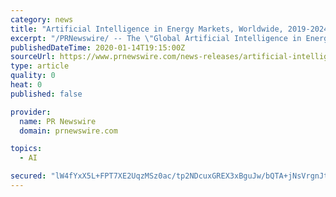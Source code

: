 ```yaml
---
category: news
title: "Artificial Intelligence in Energy Markets, Worldwide, 2019-2024 - Rising Deployment of Smart Grids, Growth of Establishment of Smart Buildings"
excerpt: "/PRNewswire/ -- The \"Global Artificial Intelligence in Energy Market: Focus on Product Type, Industry, Applications, Funding - Analysis and"
publishedDateTime: 2020-01-14T19:15:00Z
sourceUrl: https://www.prnewswire.com/news-releases/artificial-intelligence-in-energy-markets-worldwide-2019-2024---rising-deployment-of-smart-grids-growth-of-establishment-of-smart-buildings-300986748.html
type: article
quality: 0
heat: 0
published: false

provider:
  name: PR Newswire
  domain: prnewswire.com

topics:
  - AI

secured: "lW4fYxX5L+FPT7XE2UqzMSz0ac/tp2NDcuxGREX3xBguJw/bQTA+jNsVrgnJtmhiOwG/hLUdKBoFPusKFlECQ3vxWmoXxubWeTofDsN7RDMLl3BI7SvE8URuLAEQWCYh4wd9xaXpwcWu4S02ROfrRMQjh0Ee3cDLiY0A44asFGd2uRgPPkwm2CS3rVCyl941zhfllg3T9vqTNovFL42kM4fcRQRWep+hHUNiRrUEfcmAmoGnvvJVOeCujykRR9h8EPTu2oUs69t+wZc1RzSaPkKigfJzkgzkgZgXCcts08M=;0XWkk4Pi67xDhKSQFUv27A=="
---
```


